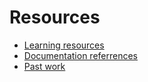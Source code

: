 # Resources

- [Learning resources](learning-resources.md)
- [Documentation referrences](doc-references.md)
- [Past work](past-work.md)
